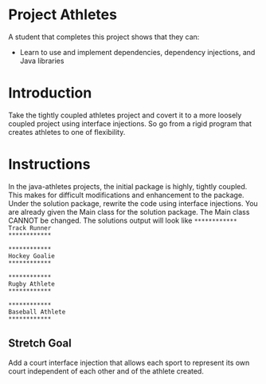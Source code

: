 # Project Athletes

A student that completes this project shows that they can:

* Learn to use and implement dependencies, dependency injections, and Java libraries

# Introduction

Take the tightly coupled athletes project and covert it to a more loosely coupled project using interface injections. So go from a rigid program that creates athletes to one of flexibility.

# Instructions

In the java-athletes projects, the initial package is highly, tightly coupled. This makes for difficult modifications and enhancement to the package. Under the solution package, rewrite the code using interface injections. You are already given the Main class for the solution package. The Main class CANNOT be changed. The solutions output will look like
`************`  
`Track Runner`  
`************`  

`************`  
`Hockey Goalie`  
`************`  

`************`  
`Rugby Athlete`  
`************`  

`************`  
`Baseball Athlete`  
`************`  


## Stretch Goal

Add a court interface injection that allows each sport to represent its own court independent of each other and of the athlete created.
